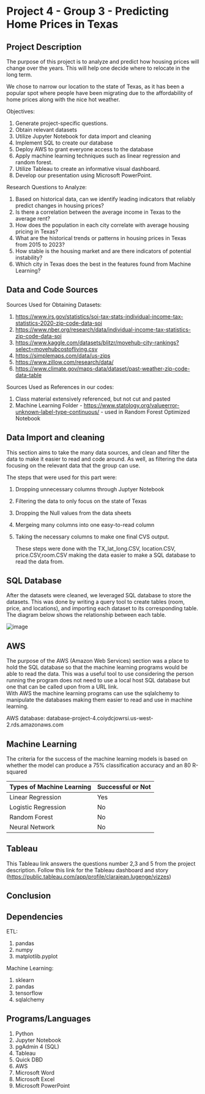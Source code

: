 # Project 4 - Group 3 - Predicting Home Prices in Texas

## Project Description
The purpose of this project is to analyze and predict how housing prices will change over the years. This will help one decide where to relocate in the long term. 

We chose to narrow our location to the state of Texas, as it has been a popular spot where people have been migrating due to the affordability of home prices along with the nice hot weather.

Objectives:
1. Generate project-specific questions.
2. Obtain relevant datasets
3. Utilize Jupyter Notebook for data import and cleaning
4. Implement SQL to create our database
5. Deploy AWS to grant everyone access to the database
6. Apply machine learning techniques such as linear regression and random forest.
7. Utilize Tableau to create an informative visual dashboard.
8. Develop our presentation using Microsoft PowerPoint.

Research Questions to Analyze:
1. Based on historical data, can we identify leading indicators that reliably predict changes in housing prices?
2. Is there a correlation between the average income in Texas to the average rent?
3. How does the population in each city correlate with average housing pricing in Texas?
4. What are the historical trends or patterns in housing prices in Texas from 2015 to 2023?
5. How stable is the housing market and are there indicators of potential instability?
6. Which city in Texas does the best in the features found from Machine Learning?

## Data and Code Sources
Sources Used for Obtaining Datasets:
1. https://www.irs.gov/statistics/soi-tax-stats-individual-income-tax-statistics-2020-zip-code-data-soi
2. https://www.nber.org/research/data/individual-income-tax-statistics-zip-code-data-soi
3. https://www.kaggle.com/datasets/blitzr/movehub-city-rankings?select=movehubcostofliving.csv
4. https://simplemaps.com/data/us-zips
5. https://www.zillow.com/research/data/
6. https://www.climate.gov/maps-data/dataset/past-weather-zip-code-data-table

Sources Used as References in our codes:
1. Class material extensively referenced, but not cut and pasted
2. Machine Learning Folder - https://www.statology.org/valueerror-unknown-label-type-continuous/ - used in Random Forest Optimized Notebook
 
## Data Import and cleaning
This section aims to take the many data sources, and clean and filter the data to make it easier to read and code around. 
As well, as filtering the data focusing on the relevant data that the group can use.

The steps that were used for this part were:
1. Dropping unnecessary columns through Juptyer Notebook
2. Filtering the data to only focus on the state of Texas
3. Dropping the Null values from the data sheets
4. Mergeing many columns into one easy-to-read column
5. Taking the necessary columns to make one final CVS output.

   These steps were done with the TX_lat_long.CSV, location.CSV, price.CSV,room.CSV making the data easier to make a SQL database to read the data from. 


## SQL Database
After the datasets were cleaned, we leveraged SQL database to store the datasets. This was done by writing a query tool to create tables (room, price, and locations), and importing each dataset to its corresponding table. The diagram below shows the relationship between each table.

![image](https://github.com/gurpal-gill1022/project-4-group-3/assets/130923014/2159701e-b713-4604-8306-ee008e6ee7ba)

## AWS
The purpose of the AWS (Amazon Web Services) section was a place to hold the SQL database so that the machine learning programs would be able to read the data. 
This was a useful tool to use considering the person running the program does not need to use a local host SQL database but one that can be called upon from a URL link.  
With AWS the machine learning programs can use the sqlalchemy to manipulate the databases making them easier to read and use in machine learning.

AWS database:  database-project-4.coiydcjowrsi.us-west-2.rds.amazonaws.com

## Machine Learning
The criteria for the success of the machine learning models is based on whether the model can produce a 75% classification accuracy and an 80 R-squared

| Types of Machine Learning  | Successful or Not|
| -------------------------- | ------------- |
| Linear Regression          | Yes           |
| Logistic Regression        | No            |
| Random Forest              | No            |
| Neural Network             | No            |

## Tableau
This Tableau link answers the questions number 2,3 and 5 from the project description. Follow this link for the Tableau dashboard and story (https://public.tableau.com/app/profile/clarajean.lugenge/vizzes)

## Conclusion

## Dependencies
ETL:
1. pandas
2. numpy
3. matplotlib.pyplot

Machine Learning:
1. sklearn
2. pandas
3. tensorflow
4. sqlalchemy

## Programs/Languages
1. Python
2. Jupyter Notebook
3. pgAdmin 4 (SQL)
4. Tableau
5. Quick DBD
6. AWS
7. Microsoft Word
8. Microsoft Excel
9. Microsoft PowerPoint

